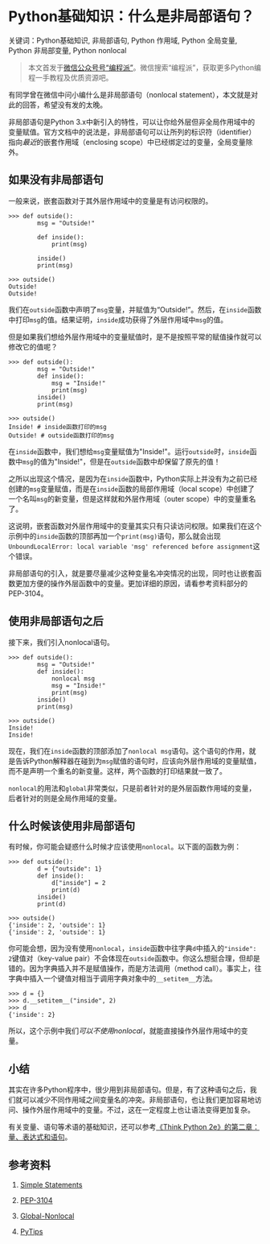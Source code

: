 # Python基础知识：什么是非局部语句？

关键词：Python基础知识, 非局部语句, Python 作用域, Python 全局变量, Python 非局部变量, Python nonlocal

> 本文首发于[微信公众号号“编程派”](http://mp.weixin.qq.com/s?__biz=MzAwNDc0MTUxMw==&mid=401863291&idx=2&sn=cd633d850050c8f96a72d69e3a23bdbd#rd)。微信搜索“编程派”，获取更多Python编程一手教程及优质资源吧。

有同学曾在微信中问小编什么是非局部语句（nonlocal statement），本文就是对此的回答，希望没有发的太晚。

非局部语句是Python 3.x中新引入的特性，可以让你给外层但非全局作用域中的变量赋值。官方文档中的说法是，非局部语句可以让所列的标识符（identifier）指向*最近*的嵌套作用域（enclosing scope）中已经绑定过的变量，全局变量除外。

## 如果没有非局部语句

一般来说，嵌套函数对于其外层作用域中的变量是有访问权限的。

	>>> def outside():
		    msg = "Outside!"

		    def inside():
		        print(msg)

		    inside()
		    print(msg)

	>>> outside()
	Outside!
	Outside!

我们在`outside`函数中声明了`msg`变量，并赋值为“Outside!”。然后，在`inside`函数中打印`msg`的值。结果证明，`inside`成功获得了外层作用域中`msg`的值。

但是如果我们想给外层作用域中的变量赋值时，是不是按照平常的赋值操作就可以修改它的值呢？

	>>> def outside():
	        msg = "Outside!"
	        def inside():
	            msg = "Inside!"
	            print(msg)
	        inside()
	        print(msg)

	>>> outside()
	Inside! # inside函数打印的msg
	Outside! # outside函数打印的msg

在`inside`函数中，我们想给`msg`变量赋值为"Inside!"。运行`outside`时，`inside`函数中`msg`的值为"Inside!"，但是在`outside`函数中却保留了原先的值！

之所以出现这个情况，是因为在`inside`函数中，Python实际上并没有为之前已经创建的`msg`变量赋值，而是在`inside`函数的局部作用域（local scope）中创建了一个名叫`msg`的新变量，但是这样就和外层作用域（outer scope）中的变量重名了。

这说明，嵌套函数对外层作用域中的变量其实只有只读访问权限。如果我们在这个示例中的`inside`函数的顶部再加一个`print(msg)`语句，那么就会出现`UnboundLocalError: local variable 'msg' referenced before assignment`这个错误。

非局部语句的引入，就是要尽量减少这种变量名冲突情况的出现，同时也让嵌套函数更加方便的操作外层函数中的变量。更加详细的原因，请看参考资料部分的PEP-3104。

## 使用非局部语句之后

接下来，我们引入nonlocal语句。

	>>> def outside():
	        msg = "Outside!"
	        def inside():
	            nonlocal msg
	            msg = "Inside!"
	            print(msg)
	        inside()
	        print(msg)
	 
	>>> outside()
	Inside!
	Inside!

现在，我们在`inside`函数的顶部添加了`nonlocal msg`语句。这个语句的作用，就是告诉Python解释器在碰到为`msg`赋值的语句时，应该向外层作用域的变量赋值，而不是声明一个重名的新变量。这样，两个函数的打印结果就一致了。

`nonlocal`的用法和`global`非常类似，只是前者针对的是外层函数作用域的变量，后者针对的则是全局作用域的变量。

## 什么时候该使用非局部语句

有时候，你可能会疑惑什么时候才应该使用`nonlocal`。以下面的函数为例：

	>>> def outside():
	        d = {"outside": 1}
	        def inside():
	            d["inside"] = 2
	            print(d)
	        inside()
	        print(d)

	>>> outside()
	{'inside': 2, 'outside': 1}
	{'inside': 2, 'outside': 1}

你可能会想，因为没有使用`nonlocal`，`inside`函数中往字典`d`中插入的`"inside": 2`键值对（key-value pair）不会体现在`outside`函数中。你这么想挺合理，但却是错的。因为字典插入并不是赋值操作，而是方法调用（method call）。事实上，往字典中插入一个键值对相当于调用字典对象中的`__setitem__`方法。

	>>> d = {}
	>>> d.__setitem__("inside", 2)
	>>> d
	{'inside': 2}

所以，这个示例中我们*可以不使用nonlocal*，就能直接操作外层作用域中的变量。

## 小结

其实在许多Python程序中，很少用到非局部语句。但是，有了这种语句之后，我们就可以减少不同作用域之间变量名的冲突。非局部语句，也让我们更加容易地访问、操作外层作用域中的变量。不过，这在一定程度上也让语法变得更加复杂。

有关变量、语句等术语的基础知识，还可以参考[《Think Python 2e》的第二章：量、表达式和语句](http://codingpy.com/books/thinkpython2/02-variables-expressions-and-statements.html)。

## 参考资料

1. [Simple Statements](https://docs.python.org/3/reference/simple_stmts.html#nonlocal)

2. [PEP-3104](http://legacy.python.org/dev/peps/pep-3104/)

3. [Global-Nonlocal](http://www.dotnetperls.com/global-nonlocal)

4. [PyTips](https://github.com/rainyear/pytips/blob/master/Markdowns/2016-03-10-Scope-and-Closure.md)